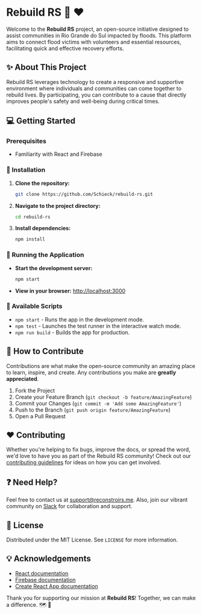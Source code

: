 
# Rebuild RS :house_with_garden: :heart:

Welcome to the **Rebuild RS** project, an open-source initiative designed to assist communities in Rio Grande do Sul impacted by floods. This platform aims to connect flood victims with volunteers and essential resources, facilitating quick and effective recovery efforts.

## :sparkles: About This Project

Rebuild RS leverages technology to create a responsive and supportive environment where individuals and communities can come together to rebuild lives. By participating, you can contribute to a cause that directly improves people's safety and well-being during critical times.

## :computer: Getting Started

### Prerequisites

- Familiarity with React and Firebase

### :wrench: Installation

1. **Clone the repository:**
   ```bash
   git clone https://github.com/Schieck/rebuild-rs.git
   ```
2. **Navigate to the project directory:**
   ```bash
   cd rebuild-rs
   ```
3. **Install dependencies:**
   ```bash
   npm install
   ```

### :rocket: Running the Application

- **Start the development server:**
  ```bash
  npm start
  ```
- **View in your browser:**
  [http://localhost:3000](http://localhost:3000)

### :test_tube: Available Scripts

- `npm start` - Runs the app in the development mode.
- `npm test` - Launches the test runner in the interactive watch mode.
- `npm run build` - Builds the app for production.

## :raising_hand: How to Contribute

Contributions are what make the open-source community an amazing place to learn, inspire, and create. Any contributions you make are **greatly appreciated**.

1. Fork the Project
2. Create your Feature Branch (`git checkout -b feature/AmazingFeature`)
3. Commit your Changes (`git commit -m 'Add some AmazingFeature'`)
4. Push to the Branch (`git push origin feature/AmazingFeature`)
5. Open a Pull Request

## :heart: Contributing

Whether you're helping to fix bugs, improve the docs, or spread the word, we'd love to have you as part of the Rebuild RS community! Check out our [contributing guidelines](LINK-TO-CONTRIBUTING.md) for ideas on how you can get involved.

## :question: Need Help?

Feel free to contact us at [support@reconstroirs.me](mailto:support@reconstroirs.me). Also, join our vibrant community on [Slack](LINK-TO-SLACK) for collaboration and support.

## :bookmark_tabs: License

Distributed under the MIT License. See `LICENSE` for more information.

## :bulb: Acknowledgements

- [React documentation](https://reactjs.org/)
- [Firebase documentation](https://firebase.google.com/docs)
- [Create React App documentation](https://facebook.github.io/create-react-app/docs/getting-started)

Thank you for supporting our mission at **Rebuild RS**! Together, we can make a difference. :world_map: :handshake:
